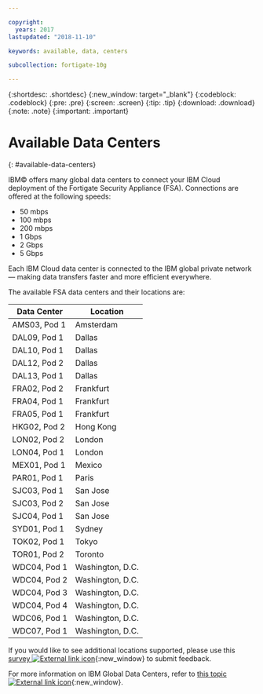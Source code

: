 ```yaml
---

copyright:
  years: 2017
lastupdated: "2018-11-10"

keywords: available, data, centers

subcollection: fortigate-10g

---
```


{:shortdesc: .shortdesc}
{:new_window: target="_blank"}
{:codeblock: .codeblock}
{:pre: .pre}
{:screen: .screen}
{:tip: .tip}
{:download: .download}
{:note: .note}
{:important: .important}

# Available Data Centers
{: #available-data-centers}

IBM© offers many global data centers to connect your IBM Cloud deployment of the Fortigate Security Appliance (FSA). Connections are offered at the following speeds:

* 50 mbps
* 100 mbps
* 200 mbps
* 1 Gbps
* 2 Gbps
* 5 Gbps

Each IBM Cloud data center is connected to the IBM global private network — making data transfers faster and more efficient everywhere.

The available FSA data centers and their locations are:

| Data Center | Location |
| ----------- | -------- |
| AMS03, Pod 1 | Amsterdam |
| DAL09, Pod 1 | Dallas |
| DAL10, Pod 1 | Dallas |
| DAL12, Pod 2 | Dallas |
| DAL13, Pod 1 | Dallas |
| FRA02, Pod 2 | Frankfurt |
| FRA04, Pod 1 | Frankfurt |
| FRA05, Pod 1 | Frankfurt |
| HKG02, Pod 2 | Hong Kong |
| LON02, Pod 2 | London |
| LON04, Pod 1 | London |
| MEX01, Pod 1 | Mexico |
| PAR01, Pod 1 | Paris |
| SJC03, Pod 1 | San Jose |
| SJC03, Pod 2 | San Jose |
| SJC04, Pod 1 | San Jose |
| SYD01, Pod 1 | Sydney |
| TOK02, Pod 1 | Tokyo |
| TOR01, Pod 2 | Toronto |
| WDC04, Pod 1 | Washington, D.C. |
| WDC04, Pod 2 | Washington, D.C. |
| WDC04, Pod 3 | Washington, D.C. |
| WDC04, Pod 4 | Washington, D.C. |
| WDC06, Pod 1 | Washington, D.C. |
| WDC07, Pod 1 | Washington, D.C. |

If you would like to see additional locations supported, please use this [survey ![External link icon](../../icons/launch-glyph.svg "External link icon")](http://ibm.biz/firewalllocations){:new_window} to submit feedback.

For more information on IBM Global Data Centers, refer to [this topic ![External link icon](../../icons/launch-glyph.svg "External link icon")](https://www.ibm.com/cloud-computing/bluemix/data-centers){:new_window}.
